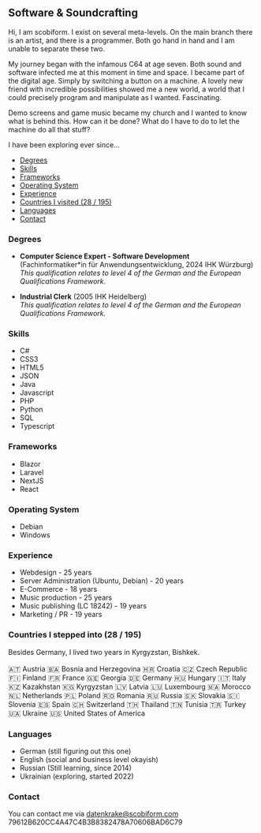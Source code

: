 ## Software & Soundcrafting

Hi, I am scobiform. I exist on several meta-levels. On the main branch there is an artist, and there is a programmer. Both go hand in hand and I am unable to separate these two.

My journey began with the infamous C64 at age seven. Both sound and software infected me at this moment in time and space. I became part of the digital age. Simply by switching a button on a machine. A lovely new friend with incredible possibilities showed me a new world, a world that I could precisely program and manipulate as I wanted. Fascinating.

Demo screens and game music became my church and I wanted to know what is behind this. How can it be done? What do I have to do to let the machine do all that stuff?

I have been exploring ever since...

- [Degrees](#degrees)
- [Skills](#skills)
- [Frameworks](#frameworks)
- [Operating System](#operating-system)
- [Experience](#experience)
- [Countries I visited (28 / 195)](#countries-i-visited-28--195)
- [Languages](#languages)
- [Contact](#contact)

### Degrees
* **Computer Science Expert - Software Development** (Fachinformatiker*in für Anwendungsentwicklung, 2024 IHK Würzburg)
\
_This qualification relates to level 4 of the German and the European Qualifications
Framework._


* **Industrial Clerk** (2005 IHK Heidelberg)
\
_This qualification relates to level 4 of the German and the European Qualifications
Framework._

### Skills
* C#
* CSS3
* HTML5
* JSON
* Java
* Javascript
* PHP
* Python
* SQL
* Typescript

### Frameworks
* Blazor
* Laravel
* NextJS
* React

### Operating System
* Debian
* Windows

### Experience
* Webdesign - 25 years
* Server Administration (Ubuntu, Debian) - 20 years
* E-Commerce - 18 years
* Music production - 25 years
* Music publishing (LC 18242) - 19 years
* Marketing / PR - 19 years

### Countries I stepped into (28 / 195)
Besides Germany, I lived two years in Kyrgyzstan, Bishkek. 
\
\
🇦🇹 Austria 
🇧🇦 Bosnia and Herzegovina 
🇭🇷 Croatia
🇨🇿 Czech Republic
🇫🇮 Finland
🇫🇷 France
🇬🇪 Georgia
🇩🇪 Germany
🇭🇺 Hungary
🇮🇹 Italy
🇰🇿 Kazakhstan
🇰🇬 Kyrgyzstan
🇱🇻 Latvia
🇱🇺 Luxembourg
🇲🇦 Morocco
🇳🇱 Netherlands
🇵🇱 Poland
🇷🇴 Romania
🇷🇺 Russia
🇸🇰 Slovakia
🇸🇮 Slovenia
🇪🇸 Spain
🇨🇭 Switzerland
🇹🇭 Thailand
🇹🇳 Tunisia
🇹🇷 Turkey
🇺🇦 Ukraine
🇺🇸 United States of America

### Languages
* German (still figuring out this one)
* English (social and business level okayish)
* Russian (Still learning, since 2014)
* Ukrainian (exploring, started 2022)

### Contact
You can contact me via 
[datenkrake@scobiform.com](mailto:datenkrake@scobiform.com)
79612B620CC4A47C4B3B8382478A70606BAD6C79
